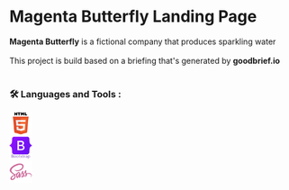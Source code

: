 # Magenta Butterfly Landing Page

**Magenta Butterfly** is a fictional company that produces sparkling water
<br><br>
This project is build based on a briefing that's generated by **goodbrief.io**
<br><br>
### :hammer_and_wrench: Languages and Tools :

<div>
<img src="https://github.com/devicons/devicon/blob/master/icons/html5/html5-original-wordmark.svg" width="40" height="40">
<br>
<img src="https://github.com/devicons/devicon/blob/master/icons/bootstrap/bootstrap-original-wordmark.svg" width="40" height="40">
<br>
<img src="https://github.com/devicons/devicon/blob/master/icons/sass/sass-original.svg" width="40" height="40">
</div>
